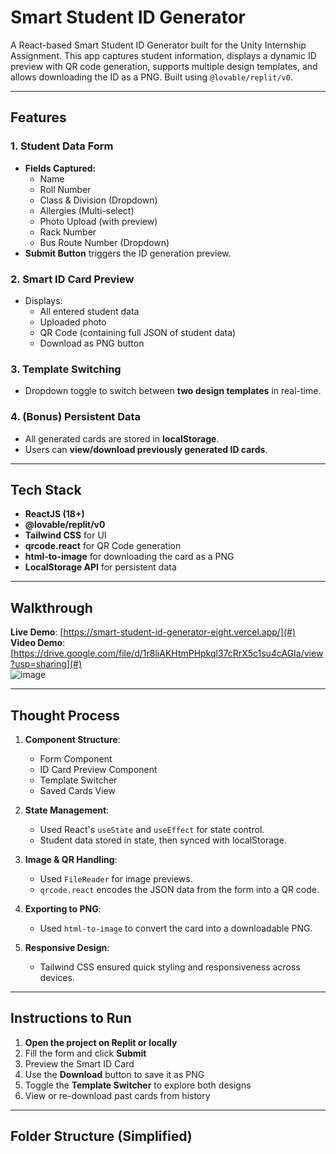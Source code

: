 # Smart Student ID Generator

A React-based Smart Student ID Generator built for the Unity Internship Assignment. This app captures student information, displays a dynamic ID preview with QR code generation, supports multiple design templates, and allows downloading the ID as a PNG. Built using `@lovable/replit/v0`.

---

##  Features

### 1.  Student Data Form
- **Fields Captured:**
  - Name
  - Roll Number
  - Class & Division (Dropdown)
  - Allergies (Multi-select)
  - Photo Upload (with preview)
  - Rack Number
  - Bus Route Number (Dropdown)
- **Submit Button** triggers the ID generation preview.

### 2.  Smart ID Card Preview
- Displays:
  - All entered student data
  - Uploaded photo
  - QR Code (containing full JSON of student data)
  - Download as PNG button

### 3.  Template Switching
- Dropdown toggle to switch between **two design templates** in real-time.

### 4. (Bonus) Persistent Data
- All generated cards are stored in **localStorage**.
- Users can **view/download previously generated ID cards**.

---

##  Tech Stack

- **ReactJS (18+)**
- **@lovable/replit/v0**
- **Tailwind CSS** for UI
- **qrcode.react** for QR Code generation
- **html-to-image** for downloading the card as a PNG
- **LocalStorage API** for persistent data

---

##  Walkthrough
 **Live Demo**: [https://smart-student-id-generator-eight.vercel.app/](#)  
 **Video Demo**: [https://drive.google.com/file/d/1r8liAKHtmPHpkql37cRrX5c1su4cAGIa/view?usp=sharing](#)  
![image](https://github.com/user-attachments/assets/df7d90b9-ab05-4c8a-a956-064b141dd16f)


---

##  Thought Process

1. **Component Structure**:
   - Form Component
   - ID Card Preview Component
   - Template Switcher
   - Saved Cards View

2. **State Management**:
   - Used React's `useState` and `useEffect` for state control.
   - Student data stored in state, then synced with localStorage.

3. **Image & QR Handling**:
   - Used `FileReader` for image previews.
   - `qrcode.react` encodes the JSON data from the form into a QR code.

4. **Exporting to PNG**:
   - Used `html-to-image` to convert the card into a downloadable PNG.

5. **Responsive Design**:
   - Tailwind CSS ensured quick styling and responsiveness across devices.

---

## Instructions to Run

1. **Open the project on Replit or locally**  
2. Fill the form and click **Submit**  
3. Preview the Smart ID Card  
4. Use the **Download** button to save it as PNG  
5. Toggle the **Template Switcher** to explore both designs  
6. View or re-download past cards from history

---

##  Folder Structure (Simplified)

